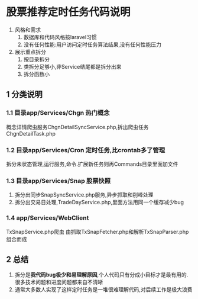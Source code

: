 # 股票推荐定时任务代码说明

1. 风格和需求
    1. 数据库和代码风格按laravel习惯
    2. 没有任何性能:用户访问定时任务算法结果,没有任何性能压力
2. 展示重点拆分
    1. 按目录拆分
    2. 类拆分足够小,非Service结尾都是拆分出来
    3. 拆分函数小

## 1 分类说明

### 1.1 目录app/Services/Chgn 热门概念

概念详情爬虫服务ChgnDetailSyncService.php,拆出爬虫任务ChgnDetailTask.php

### 1.2 目录app/Services/Cron 定时任务,比crontab多了管理

拆分未状态管理,运行服务,命令.扩展新任务则再Commands目录里面加文件

### 1.3 目录app/Services/Snap 股票快照

1. 拆分出同步SnapSyncService.php服务,异步抓取和削峰处理
2. 拆分出交易日处理,TradeDayService.php,里面方法用同一个缓存减少bug

### 1.4 app/Services/WebClient

TxSnapService.php爬虫 由抓取TxSnapFetcher.php和解析TxSnapParser.php组合而成

## 2 总结

1. 拆分是**我代码bug极少和易理解原因**,个人代码只有分成小目标才是最有用的.  
   很多技术问题和进度问题都来自不清晰  
2. 通常大多数人实现了这样定时任务是一堆很难理解代码,对后续工作是极大浪费
